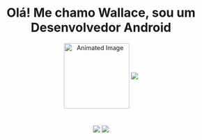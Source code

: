 <h1 align="center">Olá! Me chamo Wallace, sou um Desenvolvedor Android </h1>
<div align="center" >
  <img align="center" src="https://user-images.githubusercontent.com/5713670/87202985-820dcb80-c2b6-11ea-9f56-7ec461c497c3.gif" alt="Animated Image" width="150" />
  <img align="center" src="https://github-readme-stats.vercel.app/api/top-langs/?username=Wallace-petrik&layout=compact&langs_count=7&theme=tokyonight"/>
</div>
<h1></h1>
<div align="center"> 
  <a href="https://www.instagram.com/devpetrik/" target="_blank"><img src="https://img.shields.io/badge/-Instagram-%23E4405F?style=for-the-badge&logo=instagram&logoColor=white" target="_blank"></a>
  <a href="https://www.linkedin.com/in/wallace-petrik-45b9471b4/" target="_blank"><img src="https://img.shields.io/badge/-LinkedIn-%230077B5?style=for-the-badge&logo=linkedin&logoColor=white" target="_blank"></a> 
</div>
